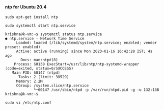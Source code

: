 
#### ntp for Ubuntu 20.4

    sudo apt-get install ntp
    
    sudo systemctl start ntp.service
    
    krishna@k-vm:~$ systemctl status ntp.service
    ● ntp.service - Network Time Service
         Loaded: loaded (/lib/systemd/system/ntp.service; enabled; vendor preset: enabled)
         Active: active (running) since Mon 2023-01-16 16:42:28 IST; 4s ago
           Docs: man:ntpd(8)
        Process: 60138 ExecStart=/usr/lib/ntp/ntp-systemd-wrapper (code=exited, status=0/SUCCESS)
       Main PID: 60147 (ntpd)
          Tasks: 2 (limit: 38529)
         Memory: 2.2M
         CGroup: /system.slice/ntp.service
                 └─60147 /usr/sbin/ntpd -p /var/run/ntpd.pid -g -u 132:138
    krishna@k-vm:~$
    
    sudo vi /etc/ntp.conf
